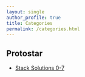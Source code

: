 ```yaml
---
layout: single
author_profile: true
title: Categories
permalink: /categories.html
---
```


<h2>Protostar</h2>
<ul>
<li><a href="https://jinwoohwang.github.io/protostar-stack/">Stack Solutions 0-7</a></li>
</ul>